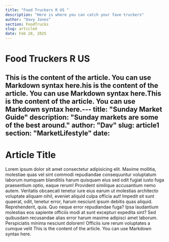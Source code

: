 ```yaml
---
title: "Food Truckers R US "
description: "Here is where you can catch your fave truckers"
author: "Davy Jones"
section: FoodTrucks
slug: article4
date: Feb 28, 2025
---
```


# Food Truckers R US 

This is the content of the article. You can use Markdown syntax here.his is the content of the article. You can use Markdown syntax here.This is the content of the article. You can use Markdown syntax here.---
title: "Sunday Market Guide"
description: "Sunday markets are some of the best around."
author: "Dav"
slug: article1
section: "MarketLifestyle"
date: 
---

# Article Title

Lorem ipsum dolor sit amet consectetur adipisicing elit. Maxime mollitia,
molestiae quas vel sint commodi repudiandae consequuntur voluptatum laborum
numquam blanditiis harum quisquam eius sed odit fugiat iusto fuga praesentium
optio, eaque rerum! Provident similique accusantium nemo autem. Veritatis
obcaecati tenetur iure eius earum ut molestias architecto voluptate aliquam
nihil, eveniet aliquid culpa officia aut! Impedit sit sunt quaerat, odit,
tenetur error, harum nesciunt ipsum debitis quas aliquid. Reprehenderit,
quia. Quo neque error repudiandae fuga? Ipsa laudantium molestias eos 
sapiente officiis modi at sunt excepturi expedita sint? Sed quibusdam
recusandae alias error harum maxime adipisci amet laborum. Perspiciatis 
minima nesciunt dolorem! Officiis iure rerum voluptates a cumque velit
This is the content of the article. You can use Markdown syntax here.